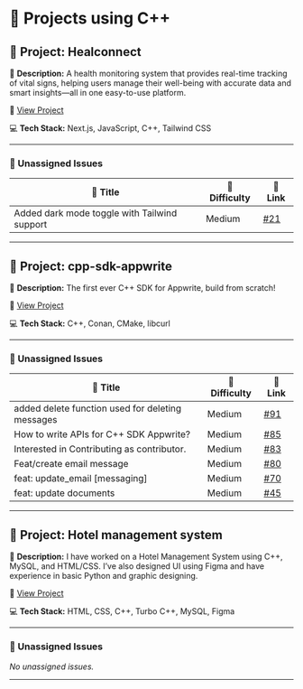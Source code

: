 # 🚀 Projects using C++

## 📌 Project: Healconnect 

📝 **Description:** A  health monitoring system that provides real-time tracking of vital signs, helping users manage their well-being with accurate data and smart insights—all in one easy-to-use platform.

🔗 [View Project](https://github.com/Dipanita45/HEALCONNECT)

💻 **Tech Stack:** Next.js, JavaScript, C++, Tailwind CSS

---

### 🐛 Unassigned Issues

| 🔖 Title | 🎯 Difficulty | 🔗 Link |
|----------|----------------|---------|
| Added dark mode toggle with Tailwind support | Medium | [#21](https://github.com/Dipanita45/HEALCONNECT/pull/21) |

---

## 📌 Project: cpp-sdk-appwrite

📝 **Description:** The first ever C++ SDK for Appwrite, build from scratch!

🔗 [View Project](https://github.com/pooranjoyb/cpp-sdk-appwrite)

💻 **Tech Stack:** C++, Conan, CMake, libcurl

---

### 🐛 Unassigned Issues

| 🔖 Title | 🎯 Difficulty | 🔗 Link |
|----------|----------------|---------|
| added delete function used for deleting messages | Medium | [#91](https://github.com/pooranjoyb/cpp-sdk-appwrite/pull/91) |
| How to write APIs for C++ SDK Appwrite? | Medium | [#85](https://github.com/pooranjoyb/cpp-sdk-appwrite/issues/85) |
| Interested in Contributing as contributor. | Medium | [#83](https://github.com/pooranjoyb/cpp-sdk-appwrite/issues/83) |
| Feat/create email message | Medium | [#80](https://github.com/pooranjoyb/cpp-sdk-appwrite/pull/80) |
| feat: update_email [messaging] | Medium | [#70](https://github.com/pooranjoyb/cpp-sdk-appwrite/issues/70) |
| feat: update documents | Medium | [#45](https://github.com/pooranjoyb/cpp-sdk-appwrite/pull/45) |

---

## 📌 Project: Hotel management system 

📝 **Description:** 
I have worked on a Hotel Management System using C++, MySQL, and HTML/CSS. I’ve also designed UI using Figma and have experience in basic Python and graphic designing.


🔗 [View Project](https://github.com/tasmiyashaikh711)

💻 **Tech Stack:** HTML, CSS, C++, Turbo C++, MySQL, Figma

---

### 🐛 Unassigned Issues

_No unassigned issues._

---

